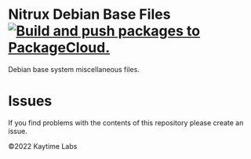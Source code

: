 # Nitrux Debian Base Files [![Build and push packages to PackageCloud.](https://github.com/Nitrux/nitrux-base-files/actions/workflows/build.yml/badge.svg)](https://github.com/Nitrux/nitrux-base-files/actions/workflows/build.yml)

Debian base system miscellaneous files.

# Issues

If you find problems with the contents of this repository please create an issue.

©2022 Kaytime Labs
